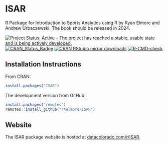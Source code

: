 # ISAR
R Package for Introduction to Sports Analytics using R by Ryan Elmore and Andrew
Urbaczewski. The book should be released in 2024. 

<!-- badges: start -->
[![Project Status: Active – The project has reached a stable, usable state and is being actively developed.](https://www.repostatus.org/badges/latest/active.svg)](https://www.repostatus.org/#active)
[![CRAN_Status_Badge](https://www.r-pkg.org/badges/version/ISAR)](https://cran.r-project.org/package=ISAR)
[![CRAN RStudio mirror downloads](https://cranlogs.r-pkg.org/badges/ISAR)](https://www.r-pkg.org/pkg/ISAR)
[![R-CMD-check](https://github.com/rtelmore/ISAR/actions/workflows/R-CMD-check.yaml/badge.svg)](https://github.com/rtelmore/ISAR/actions/workflows/R-CMD-check.yaml)
<!-- badges: end -->
  
## Installation Instructions

From CRAN:
```r
install.packages("ISAR")
```

The development version from GitHub:
```r
install.packages("remotes")
remotes::install_github("rtelmore/ISAR")
```

## Website

The ISAR package website is hosted at [datacolorado.com/r/ISAR](https://datacolorado.com/r/ISAR/).

